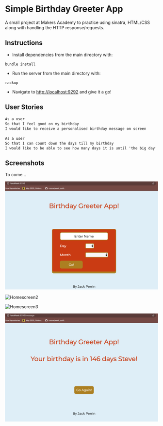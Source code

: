 # Simple Birthday Greeter App

A small project at Makers Academy to practice using sinatra, HTML/CSS along with handling the HTTP response/requests.

## Instructions

- Install dependencies from the main directory with:

```
bundle install
```

- Run the server from the main directory with:

```
rackup
```

- Navigate to <http://localhost:9292> and give it a go!

## User Stories

```
As a user
So that I feel good on my birthday
I would like to receive a personalised birthday message on screen

As a user
So that I can count down the days till my birthday
I would like to be able to see how many days it is until 'the big day'
```

## Screenshots

To come...

![Homescreen](images/HomeScreen.png?raw=true)

![Homescreen2](images/Birthday.png.png?raw=true)

![Homescreen3](images/Form_Entrypng?raw=true)

![Homescreen4](images/LongWait.png?raw=true)